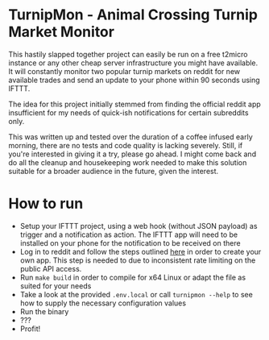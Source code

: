 # TurnipMon - Animal Crossing Turnip Market Monitor

This hastily slapped together project can easily be run on a free t2micro instance or any other cheap server infrastructure you might have available. It will constantly monitor two popular turnip markets on reddit for new available trades and send an update to your phone within 90 seconds using IFTTT.

The idea for this project initially stemmed from finding the official reddit app insufficient for my needs of quick-ish notifications for certain subreddits only.

This was written up and tested over the duration of a coffee infused early morning, there are no tests and code quality is lacking severely. Still, if you're interested in giving it a try, please go ahead. I might come back and do all the cleanup and housekeeping work needed to make this solution suitable for a broader audience in the future, given the interest.

# How to run

- Setup your IFTTT project, using a web hook (without JSON payload) as trigger and a notification as action. The IFTTT app will need to be installed on your phone for the notification to be received on there
- Log in to reddit and follow the steps outlined [here](https://github.com/reddit-archive/reddit/wiki/OAuth2-Quick-Start-Example#first-steps) in order to create your own app. This step is needed to due to inconsistent rate limiting on the public API access.
- Run `make build` in order to compile for x64 Linux or adapt the file as suited for your needs
- Take a look at the provided `.env.local` or call `turnipmon --help` to see how to supply the necessary configuration values
- Run the binary
- ???
- Profit!
